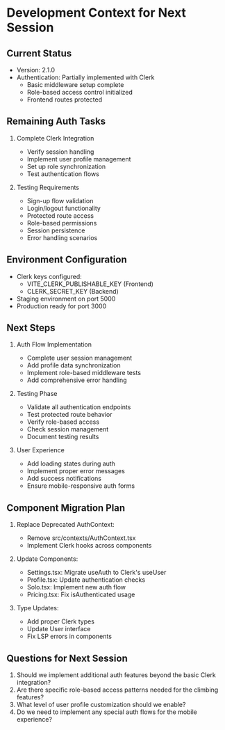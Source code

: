 # Development Context for Next Session

## Current Status
- Version: 2.1.0
- Authentication: Partially implemented with Clerk
  - Basic middleware setup complete
  - Role-based access control initialized
  - Frontend routes protected

## Remaining Auth Tasks
1. Complete Clerk Integration
   - Verify session handling
   - Implement user profile management
   - Set up role synchronization
   - Test authentication flows

2. Testing Requirements
   - Sign-up flow validation
   - Login/logout functionality
   - Protected route access
   - Role-based permissions
   - Session persistence
   - Error handling scenarios

## Environment Configuration
- Clerk keys configured:
  - VITE_CLERK_PUBLISHABLE_KEY (Frontend)
  - CLERK_SECRET_KEY (Backend)
- Staging environment on port 5000
- Production ready for port 3000

## Next Steps
1. Auth Flow Implementation
   - Complete user session management
   - Add profile data synchronization
   - Implement role-based middleware tests
   - Add comprehensive error handling

2. Testing Phase
   - Validate all authentication endpoints
   - Test protected route behavior
   - Verify role-based access
   - Check session management
   - Document testing results

3. User Experience
   - Add loading states during auth
   - Implement proper error messages
   - Add success notifications
   - Ensure mobile-responsive auth forms

## Component Migration Plan
1. Replace Deprecated AuthContext:
   - Remove src/contexts/AuthContext.tsx
   - Implement Clerk hooks across components

2. Update Components:
   - Settings.tsx: Migrate useAuth to Clerk's useUser
   - Profile.tsx: Update authentication checks
   - Solo.tsx: Implement new auth flow
   - Pricing.tsx: Fix isAuthenticated usage

3. Type Updates:
   - Add proper Clerk types
   - Update User interface
   - Fix LSP errors in components

## Questions for Next Session
1. Should we implement additional auth features beyond the basic Clerk integration?
2. Are there specific role-based access patterns needed for the climbing features?
3. What level of user profile customization should we enable?
4. Do we need to implement any special auth flows for the mobile experience?